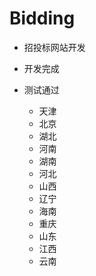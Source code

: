 # Bidding

- 招投标网站开发

- 开发完成

- 测试通过
    - 天津
    - 北京
    - 湖北
    - 河南
    - 湖南
    - 河北
    - 山西
    - 辽宁
    - 海南
    - 重庆
    - 山东
    - 江西
    - 云南
    
    
    
